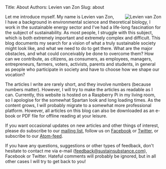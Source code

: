 Title: About
Authors: Levien van Zon
Slug: about

<!--- add CSS:
.rightaligned {
    float: right;
}
https://github.com/wrobstory/pelican_dynamic
--->

<img src="{filename}/images/levien-small.jpg" alt="Levien van Zon" style="float:right;padding-left:30px;border:none;" />
Let me introduce myself. My name is Levien van Zon, I have a background in environmental science and theoretical biology, I work in the sustainable energy sector and I've had a life-long fascination for the subject of sustainability. As most people, I struggle with this subject, which is both extremely important and extremely complex and difficult. This blog documents my search for a vision of what a truly sustainable society might look like, and what we need to do to get there. What are the major obstacles, and what could conceivably be done to overcome them? How can we contribute, as citizens, as consumers, as employees, managers, entrepreneurs, farmers, voters, activists, parents and students, in general as people who participate in society and have to choose how we shape our vocation? 

The articles I write are rarely short, and they involve numbers (because numbers matter). However, I will try to make the articles as readable as I can. Currently, this website is hosted on a Raspberry Pi in my living room, so I apologise for the somewhat Spartan look and long loading times. As the content grows, I will probably migrate to a somewhat more professional platform. However, all articles on this blog can also be downloaded as an e-book or PDF file for offline reading at your leisure.

If you want occasional updates on new articles and other things of interest, please do subscribe to our [mailing list](https://groups.google.com/d/forum/sustainsubstance), follow us on [Facebook](https://www.facebook.com/sustainsubstance) or [Twitter](https://twitter.com/levienvanzon), or subscribe to our [Atom-feed](/feeds/all.atom.xml).

If you have any questions, suggestions or other types of feedback, don't hesitate to contact me via e-mail (feedback@sustainsubstance.com), Facebook or Twitter. Hateful comments will probably be ignored, but in all other cases I will try to get back to you!


